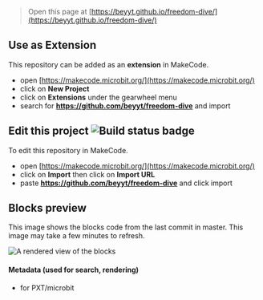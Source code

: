 
> Open this page at [https://beyyt.github.io/freedom-dive/](https://beyyt.github.io/freedom-dive/)

## Use as Extension

This repository can be added as an **extension** in MakeCode.

* open [https://makecode.microbit.org/](https://makecode.microbit.org/)
* click on **New Project**
* click on **Extensions** under the gearwheel menu
* search for **https://github.com/beyyt/freedom-dive** and import

## Edit this project ![Build status badge](https://github.com/beyyt/freedom-dive/workflows/MakeCode/badge.svg)

To edit this repository in MakeCode.

* open [https://makecode.microbit.org/](https://makecode.microbit.org/)
* click on **Import** then click on **Import URL**
* paste **https://github.com/beyyt/freedom-dive** and click import

## Blocks preview

This image shows the blocks code from the last commit in master.
This image may take a few minutes to refresh.

![A rendered view of the blocks](https://github.com/beyyt/freedom-dive/raw/master/.github/makecode/blocks.png)

#### Metadata (used for search, rendering)

* for PXT/microbit
<script src="https://makecode.com/gh-pages-embed.js"></script><script>makeCodeRender("{{ site.makecode.home_url }}", "{{ site.github.owner_name }}/{{ site.github.repository_name }}");</script>
